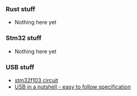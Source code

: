 ### Rust stuff

* Nothing here yet

### Stm32 stuff
* Nothing here yet


### USB stuff
* [stm32f103 circuit](https://community.st.com/thread/41267-stm32f103-usb-circuit)
* [USB in a nutshell - easy to follow specification](https://beyondlogic.org/usbnutshell/usb1.shtml)